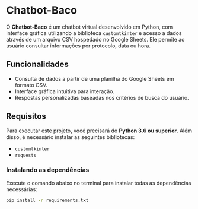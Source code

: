 # Chatbot-Baco

O **Chatbot-Baco** é um chatbot virtual desenvolvido em Python, com interface gráfica utilizando a biblioteca `customtkinter` e acesso a dados através de um arquivo CSV hospedado no Google Sheets. Ele permite ao usuário consultar informações por protocolo, data ou hora.

## Funcionalidades

- Consulta de dados a partir de uma planilha do Google Sheets em formato CSV.
- Interface gráfica intuitiva para interação.
- Respostas personalizadas baseadas nos critérios de busca do usuário.

## Requisitos

Para executar este projeto, você precisará do **Python 3.6 ou superior**. Além disso, é necessário instalar as seguintes bibliotecas:

- `customtkinter`
- `requests`

### Instalando as dependências

Execute o comando abaixo no terminal para instalar todas as dependências necessárias:

```bash
pip install -r requirements.txt
